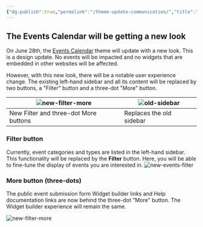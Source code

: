 ```yaml
---
{"dg-publish":true,"permalink":"/theme-update-communication/","title":"Emphasis Theme Update Communication","hide":true}
---
```



## The Events Calendar will be getting a new look

On June 28th, the [Events Calendar](https://calendar.ucsc.edu/) theme will update with a new look. This is a design update. No events will be impacted and no widgets that are embedded in other websites will be affected.

However, with this new look, there will be a notable user experience change. The existing left-hand sidebar and all its content will be replaced by two buttons, a "Filter" button and a three-dot "More" button.

| ![new-filter-more](/img/user/assets/images/new-filter-more.png) | ![old-sidebar](/img/user/assets/images/old-events-sidebar.png) |
| ------------------------------------------------------------------------------------------------------------------------------------------------------------------------------------------------------------------------------------------------------------------------------------------------------------------------------------------------------------------------------------------------------------------------------------------------------------------------------------------------------------------------------------------------------------------------------------------------------------------------------------------------------------------------------------------------------------------------------------------------------------------------------------------------------------------------------------------------------------------------------------------------------------------------------------------------------------------------------------------------------------------------------------------------------------------------------------------------------------------------------------------------------------------------------------------------------------------------------------------------------------------------------------------------------------------------------------------------------------------------------------------------------------------------------------------------------------------------------------------------------------------------------------------------------------------------------------------------------------------------------------ | --------------------------------------------------------------------------------------------------------------------------------------------------------------------------------------------------------------------------------------------------------------------------------------------------------------------------------------------------------------------------------------------------------------------------------------------------------------------------------------------------------------------------------------------------------------------------------------------------------------------------------------------------------------------------------------------------------------------------------------------------------------------------------------------------------------------------------------------------------------------------------------------------------------------------------------------------------------------------------------------------------------------------------------------------------------------------------------------------------------------------------------------------------------------------------------------------------------------------------------------------------------------------------------------------------------------------------------------------------------------------------------------------------------------------------------------------------------------------------------------------------------------------------------------------------------------------------------------------------------------------------------- |
| New Filter and three-dot More buttons<br>                                                                                                                                                                                                                                                                                                                                                                                                                                                                                                                                                                                                                                                                                                                                                                                                                                                                                                                                                                                                                                                                                                                                                                                                                                                                                                                                                                                                                                                                                                                                                                                            | Replaces the old sidebar                                                                                                                                                                                                                                                                                                                                                                                                                                                                                                                                                                                                                                                                                                                                                                                                                                                                                                                                                                                                                                                                                                                                                                                                                                                                                                                                                                                                                                                                                                                                                                                                                |

### Filter button

Currently, event categories and types are listed in the left-hand sidebar. This functionality will be replaced by the **Filter** button. Here, you will be able to fine-tune the display of events you are interested in.
![new-events-filter](/img/user/assets/images/new-events-filter.png)

### More button (three-dots)

The public event submission form Widget builder links and Help documentation links are now behind the three-dot "More" button. The Widget builder experience will remain the same.

![new-filter-more](/img/user/assets/images/new-more-button.png)
